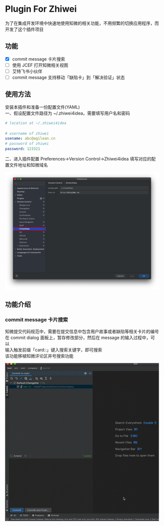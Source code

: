 # Plugin For Zhiwei

为了在集成开发环境中快速地使用知微的相关功能，不用频繁的切换应用程序，而开发了这个插件项目

## 功能

- [x] commit message 卡片搜索
- [ ] 使用 JCEF 打开知微相关视图
- [ ] 艾特飞书小伙伴
- [ ] commit message 支持移动「缺陷卡」到「解决验证」状态

## 使用方法
安装本插件和准备一份配置文件(YAML)  
一、假设配置文件路径为 ~/.zhiwei4idea，需要填写用户名和密码  
```yaml
# location at ~/.zhiwei4idea

# username of zhiwei
usename: abc@agilean.cn
# password of zhiwei
password: 123321
```
二、进入插件配置 Preferences->Version Control->Zhiwei4idea 填写对应的配置文件地址和知微域名  

![screenshots preference](screenshots/preference.jpg)

## 功能介绍

### commit message 卡片搜索

知微提交代码规范中，需要在提交信息中包含用户故事或者缺陷等相关卡片的编号  
在 commit dialog 面板上，暂存修改部分，然后在 message 的输入过程中，可以  
输入触发前缀「card::」键入搜索关键字，即可搜索  
该功能移植知微评论区井号搜索功能  

![screenshots commit search card](screenshots/searchCardCode.gif)  

